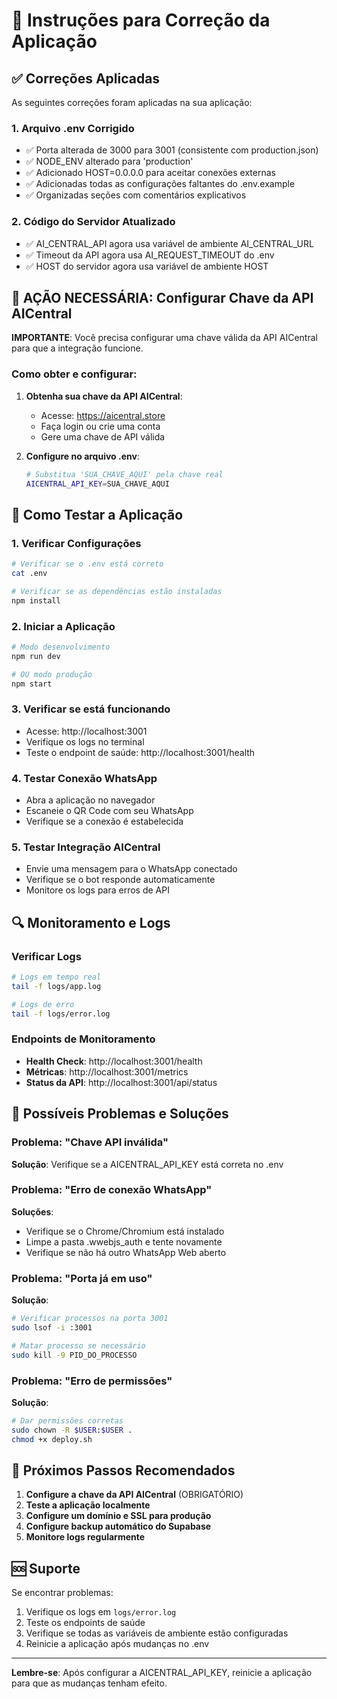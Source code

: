 # 🔧 Instruções para Correção da Aplicação

## ✅ Correções Aplicadas

As seguintes correções foram aplicadas na sua aplicação:

### 1. **Arquivo .env Corrigido**
- ✅ Porta alterada de 3000 para 3001 (consistente com production.json)
- ✅ NODE_ENV alterado para 'production'
- ✅ Adicionado HOST=0.0.0.0 para aceitar conexões externas
- ✅ Adicionadas todas as configurações faltantes do .env.example
- ✅ Organizadas seções com comentários explicativos

### 2. **Código do Servidor Atualizado**
- ✅ AI_CENTRAL_API agora usa variável de ambiente AI_CENTRAL_URL
- ✅ Timeout da API agora usa AI_REQUEST_TIMEOUT do .env
- ✅ HOST do servidor agora usa variável de ambiente HOST

## 🚨 AÇÃO NECESSÁRIA: Configurar Chave da API AICentral

**IMPORTANTE**: Você precisa configurar uma chave válida da API AICentral para que a integração funcione.

### Como obter e configurar:

1. **Obtenha sua chave da API AICentral**:
   - Acesse: https://aicentral.store
   - Faça login ou crie uma conta
   - Gere uma chave de API válida

2. **Configure no arquivo .env**:
   ```bash
   # Substitua 'SUA_CHAVE_AQUI' pela chave real
   AICENTRAL_API_KEY=SUA_CHAVE_AQUI
   ```

## 🧪 Como Testar a Aplicação

### 1. **Verificar Configurações**
```bash
# Verificar se o .env está correto
cat .env

# Verificar se as dependências estão instaladas
npm install
```

### 2. **Iniciar a Aplicação**
```bash
# Modo desenvolvimento
npm run dev

# OU modo produção
npm start
```

### 3. **Verificar se está funcionando**
- Acesse: http://localhost:3001
- Verifique os logs no terminal
- Teste o endpoint de saúde: http://localhost:3001/health

### 4. **Testar Conexão WhatsApp**
- Abra a aplicação no navegador
- Escaneie o QR Code com seu WhatsApp
- Verifique se a conexão é estabelecida

### 5. **Testar Integração AICentral**
- Envie uma mensagem para o WhatsApp conectado
- Verifique se o bot responde automaticamente
- Monitore os logs para erros de API

## 🔍 Monitoramento e Logs

### Verificar Logs
```bash
# Logs em tempo real
tail -f logs/app.log

# Logs de erro
tail -f logs/error.log
```

### Endpoints de Monitoramento
- **Health Check**: http://localhost:3001/health
- **Métricas**: http://localhost:3001/metrics
- **Status da API**: http://localhost:3001/api/status

## 🚨 Possíveis Problemas e Soluções

### Problema: "Chave API inválida"
**Solução**: Verifique se a AICENTRAL_API_KEY está correta no .env

### Problema: "Erro de conexão WhatsApp"
**Soluções**:
- Verifique se o Chrome/Chromium está instalado
- Limpe a pasta .wwebjs_auth e tente novamente
- Verifique se não há outro WhatsApp Web aberto

### Problema: "Porta já em uso"
**Solução**: 
```bash
# Verificar processos na porta 3001
sudo lsof -i :3001

# Matar processo se necessário
sudo kill -9 PID_DO_PROCESSO
```

### Problema: "Erro de permissões"
**Solução**:
```bash
# Dar permissões corretas
sudo chown -R $USER:$USER .
chmod +x deploy.sh
```

## 📝 Próximos Passos Recomendados

1. **Configure a chave da API AICentral** (OBRIGATÓRIO)
2. **Teste a aplicação localmente**
3. **Configure um domínio e SSL para produção**
4. **Configure backup automático do Supabase**
5. **Monitore logs regularmente**

## 🆘 Suporte

Se encontrar problemas:
1. Verifique os logs em `logs/error.log`
2. Teste os endpoints de saúde
3. Verifique se todas as variáveis de ambiente estão configuradas
4. Reinicie a aplicação após mudanças no .env

---

**Lembre-se**: Após configurar a AICENTRAL_API_KEY, reinicie a aplicação para que as mudanças tenham efeito.